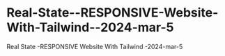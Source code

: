 # Real-State--RESPONSIVE-Website-With-Tailwind--2024-mar-5
Real State -RESPONSIVE Website With Tailwind -2024-mar-5
